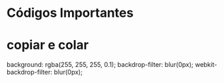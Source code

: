 # Códigos Importantes 
# copiar e colar


background: rgba(255, 255, 255, 0.1);
backdrop-filter: blur(0px);
webkit-backdrop-filter: blur(0px); 